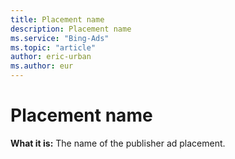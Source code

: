 ```yaml
---
title: Placement name
description: Placement name
ms.service: "Bing-Ads"
ms.topic: "article"
author: eric-urban
ms.author: eur
---
```


# Placement name

**What it is:**     The name of the publisher ad placement.


